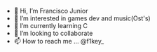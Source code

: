 - 👋 Hi, I’m Francisco Junior
- 👀 I’m interested in games dev and music(Ost's)
- 🌱 I’m currently learning C
- 💞️ I’m looking to collaborate 
- 📫 How to reach me ... @f1key_

<!---
Fjun13/Fjun13 is a ✨ special ✨ repository because its `README.md` (this file) appears on your GitHub profile.
You can click the Preview link to take a look at your changes.
--->
